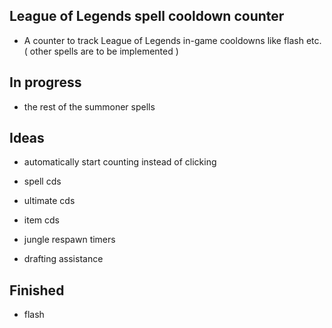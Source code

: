 ## League of Legends spell cooldown counter
- A counter to track League of Legends in-game cooldowns like flash etc. ( other spells are to be implemented )

## In progress
- the rest of the summoner spells 

## Ideas 
- automatically start counting instead of clicking
- spell cds
- ultimate cds
- item cds
- jungle respawn timers

- drafting assistance 

## Finished
- flash
